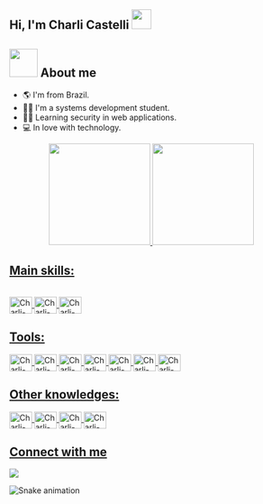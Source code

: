 ## Hi, I'm Charli Castelli <img src="https://media.giphy.com/media/hvRJCLFzcasrR4ia7z/giphy.gif" width="35"></h1>
## <img src = "https://user-images.githubusercontent.com/63050133/156777293-72a6e681-2582-4a9d-ad92-09d1181d47c7.gif" width = 50px height = 50px>  About me
- 🌎 I'm from Brazil.
- 👨‍🎓 I'm a systems development student.
- 🐱‍💻 Learning security in web applications.
- 💻 In love with technology.

<div align="center">
  <a href="https://github.com/charlicastelli">
  <img height="180em" src="https://github-readme-stats.vercel.app/api?username=charlicastelli&show_icons=true&theme=dracula&include_all_commits=true&count_private=true"/>
  <img height="180em" src="https://github-readme-stats.vercel.app/api/top-langs/?username=charlicastelli&layout=compact&langs_count=7&theme=dracula"/>
</div>

## Main skills:
<div style="display: inline_block"><br>
  
  <img align="center" alt="Charli-Python" height="30" width="40" src="https://cdn.jsdelivr.net/gh/devicons/devicon/icons/python/python-original.svg" />
  
  <img align="center" alt="Charli-Dart" height="30" width="40" src="https://cdn.jsdelivr.net/gh/devicons/devicon/icons/dart/dart-original.svg" />
  
  <img align="center" alt="Charli-Flutter" height="30" width="40" src="https://cdn.jsdelivr.net/gh/devicons/devicon/icons/flutter/flutter-original.svg" />
  
</div>
  
## Tools:
  <img align="center" alt="Charli-Linux" height="30" width="40" src="https://cdn.jsdelivr.net/gh/devicons/devicon/icons/linux/linux-original.svg" />
  <img align="center" alt="Charli-Windows" height="30" width="40" src="https://cdn.jsdelivr.net/gh/devicons/devicon/icons/windows8/windows8-original.svg" />
  <img align="center" alt="Charli-Vscode" height="30" width="40" src="https://cdn.jsdelivr.net/gh/devicons/devicon/icons/vscode/vscode-original.svg" />
  <img align="center" alt="Charli-Android" height="30" width="40" src="https://cdn.jsdelivr.net/gh/devicons/devicon/icons/androidstudio/androidstudio-original.svg" />
  <img align="center" alt="Charli-Pycharm" height="30" width="40" src="https://cdn.jsdelivr.net/gh/devicons/devicon/icons/pycharm/pycharm-original.svg" />
  <img align="center" alt="Charli-Git" height="30" width="40" src="https://cdn.jsdelivr.net/gh/devicons/devicon/icons/git/git-original.svg" />
  <img align="center" alt="Charli-GitHub" height="30" width="40" src="https://cdn.jsdelivr.net/gh/devicons/devicon/icons/github/github-original.svg" />
  
## Other knowledges:
  <img align="center" alt="Charli-HTML" height="30" width="40" src="https://cdn.jsdelivr.net/gh/devicons/devicon/icons/html5/html5-original.svg" />
  <img align="center" alt="Charli-CSS" height="30" width="40" src="https://cdn.jsdelivr.net/gh/devicons/devicon/icons/css3/css3-original.svg" />
  <img align="center" alt="Charli-JS" height="30" width="40" src="https://cdn.jsdelivr.net/gh/devicons/devicon/icons/javascript/javascript-original.svg" />
  <img align="center" alt="Charli-Java" height="30" width="40" src="https://cdn.jsdelivr.net/gh/devicons/devicon/icons/java/java-original.svg" />
  
## Connect with me
<div> 
  <a href="https://br.linkedin.com/in/charli-castelli-b23644138" target="_blank"><img src="https://img.shields.io/badge/-LinkedIn-%230077B5?style=for-the-badge&logo=linkedin&logoColor=white" target="_blank"></a> 
</div>
 
  

![Snake animation](https://github.com/charlicastelli/charlicastelli/blob/output/github-contribution-grid-snake.svg)
